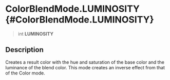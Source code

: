 ColorBlendMode.LUMINOSITY {#ColorBlendMode.LUMINOSITY}
=========================

> int **LUMINOSITY**

Description
-----------

Creates a result color with the hue and saturation of the base color and
the luminance of the blend color. This mode creates an inverse effect
from that of the Color mode.
